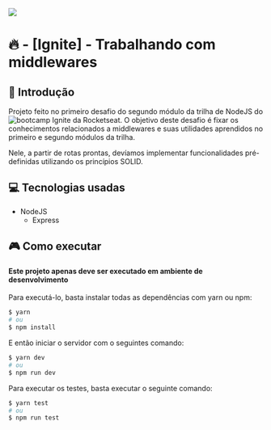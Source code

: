 <p style="text-algn:center;">
  <img src="https://user-images.githubusercontent.com/60680170/110703768-ee88f380-81d2-11eb-94db-59234eeb7bf8.png"/>
</p>

# 🔥 - [Ignite] - Trabalhando com middlewares

## 📕 Introdução

Projeto feito no primeiro desafio do segundo módulo da trilha de NodeJS do ![bootcamp Ignite da Rocketseat](https://passport.rocketseat.com.br/ig-nodejs-01/rafael-melo-05377). O objetivo deste desafio é fixar os conhecimentos relacionados a middlewares e suas utilidades aprendidos no primeiro e segundo módulos da trilha.

Nele, a partir de rotas prontas, devíamos implementar funcionalidades pré-definidas utilizando os princípios SOLID.

## 💻 Tecnologias usadas

- NodeJS
  - Express
  
## 🎮 Como executar

#### Este projeto apenas deve ser executado em ambiente de desenvolvimento

Para executá-lo, basta instalar todas as dependências com yarn ou npm:

```bash
$ yarn
# ou
$ npm install
```

E então iniciar o servidor com o seguintes comando:

```bash
$ yarn dev
# ou
$ npm run dev
```

Para executar os testes, basta executar o seguinte comando:

```bash
$ yarn test
# ou
$ npm run test
```
